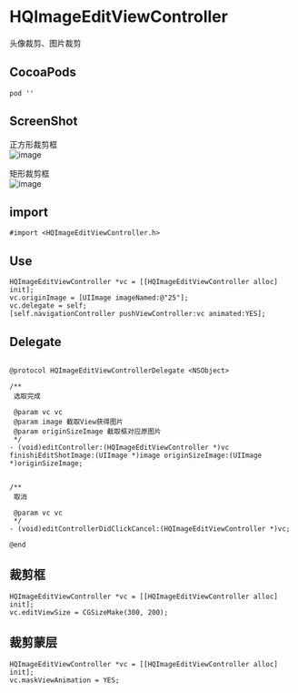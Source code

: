 # HQImageEditViewController
头像裁剪、图片裁剪<br>

## CocoaPods
```
pod ''
```

## ScreenShot
正方形裁剪框<br>
![image](https://github.com/Vesincc/HQImageEditViewController/blob/master/QQ20190416-155405-HD.gif)

矩形裁剪框<br>
![image](https://github.com/Vesincc/HQImageEditViewController/blob/master/QQ20190416-155714-HD.gif)

## import
```objc
#import <HQImageEditViewController.h>
```

## Use
```objc
HQImageEditViewController *vc = [[HQImageEditViewController alloc] init];
vc.originImage = [UIImage imageNamed:@"25"];
vc.delegate = self;
[self.navigationController pushViewController:vc animated:YES];
```

## Delegate
```objc

@protocol HQImageEditViewControllerDelegate <NSObject>

/**
 选取完成

 @param vc vc
 @param image 截取View获得图片
 @param originSizeImage 截取框对应原图片
 */
- (void)editController:(HQImageEditViewController *)vc finishiEditShotImage:(UIImage *)image originSizeImage:(UIImage *)originSizeImage;


/**
 取消

 @param vc vc
 */
- (void)editControllerDidClickCancel:(HQImageEditViewController *)vc;

@end
```

## 裁剪框
```objc
HQImageEditViewController *vc = [[HQImageEditViewController alloc] init];
vc.editViewSize = CGSizeMake(300, 200);
```

## 裁剪蒙层
```objc
HQImageEditViewController *vc = [[HQImageEditViewController alloc] init];
vc.maskViewAnimation = YES;
```

